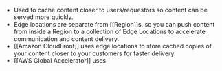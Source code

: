 
- Used to cache content closer to users/requestors so content can be served more quickly.
- Edge locations are separate from [[Region]]s, so you can push content from inside a Region to a collection of Edge Locations to accelerate communication and content delivery.
- [[Amazon CloudFront]] uses edge locations to store cached copies of your content closer to your customers for faster delivery.
- [[AWS Global Accelerator]] uses 